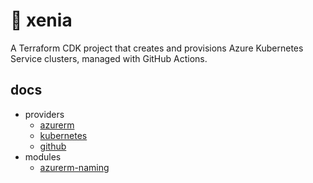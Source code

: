 # 🦊 xenia

A Terraform CDK project that creates and provisions Azure Kubernetes Service clusters, managed with GitHub Actions.

## docs

- providers
  - [azurerm](https://github.com/hashicorp/terraform-provider-azurerm)
  - [kubernetes](https://github.com/hashicorp/terraform-provider-kubernetes)
  - [github](https://github.com/integrations/terraform-provider-github)
- modules
  - [azurerm-naming](https://github.com/Azure/terraform-azurerm-naming)
